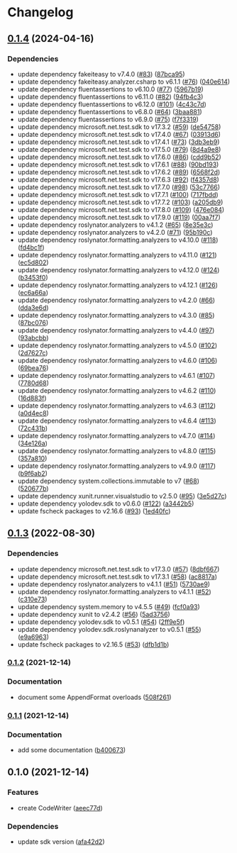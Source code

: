 # Changelog

## [0.1.4](https://github.com/YoloDev/YoloDev.CodeGen/compare/YoloDev.CodeGen-v0.1.3...YoloDev.CodeGen-v0.1.4) (2024-04-16)


### Dependencies

* update dependency fakeiteasy to v7.4.0 ([#83](https://github.com/YoloDev/YoloDev.CodeGen/issues/83)) ([87bca95](https://github.com/YoloDev/YoloDev.CodeGen/commit/87bca95f00997040c4036301679a7c907befebb6))
* update dependency fakeiteasy.analyzer.csharp to v6.1.1 ([#76](https://github.com/YoloDev/YoloDev.CodeGen/issues/76)) ([040e614](https://github.com/YoloDev/YoloDev.CodeGen/commit/040e614f3eb4d532faae984da15df427ef245e57))
* update dependency fluentassertions to v6.10.0 ([#77](https://github.com/YoloDev/YoloDev.CodeGen/issues/77)) ([5967b19](https://github.com/YoloDev/YoloDev.CodeGen/commit/5967b19e54baec8937a74f1bd33ae8e47de47c7b))
* update dependency fluentassertions to v6.11.0 ([#82](https://github.com/YoloDev/YoloDev.CodeGen/issues/82)) ([94fb4c3](https://github.com/YoloDev/YoloDev.CodeGen/commit/94fb4c3a8caa7c219a9c7118f936c408f60f29fe))
* update dependency fluentassertions to v6.12.0 ([#101](https://github.com/YoloDev/YoloDev.CodeGen/issues/101)) ([4c43c7d](https://github.com/YoloDev/YoloDev.CodeGen/commit/4c43c7d1303d7ec1cba02a8306c2ae562fe3513f))
* update dependency fluentassertions to v6.8.0 ([#64](https://github.com/YoloDev/YoloDev.CodeGen/issues/64)) ([3baa881](https://github.com/YoloDev/YoloDev.CodeGen/commit/3baa881c091eb8e49a0196e95d4aad9ab64ede39))
* update dependency fluentassertions to v6.9.0 ([#75](https://github.com/YoloDev/YoloDev.CodeGen/issues/75)) ([f7f3319](https://github.com/YoloDev/YoloDev.CodeGen/commit/f7f3319f0fa5eb13cd67ce721932e31d9cd630a6))
* update dependency microsoft.net.test.sdk to v17.3.2 ([#59](https://github.com/YoloDev/YoloDev.CodeGen/issues/59)) ([de54758](https://github.com/YoloDev/YoloDev.CodeGen/commit/de547588bfbe85c63e600c38e6b3f42170b49fa7))
* update dependency microsoft.net.test.sdk to v17.4.0 ([#67](https://github.com/YoloDev/YoloDev.CodeGen/issues/67)) ([03913d6](https://github.com/YoloDev/YoloDev.CodeGen/commit/03913d6519027737ab304d25964860fbfcf42d47))
* update dependency microsoft.net.test.sdk to v17.4.1 ([#73](https://github.com/YoloDev/YoloDev.CodeGen/issues/73)) ([3db3eb9](https://github.com/YoloDev/YoloDev.CodeGen/commit/3db3eb96e05768c27654cb03404aa20493bee6c2))
* update dependency microsoft.net.test.sdk to v17.5.0 ([#79](https://github.com/YoloDev/YoloDev.CodeGen/issues/79)) ([8d4a9e8](https://github.com/YoloDev/YoloDev.CodeGen/commit/8d4a9e8f5ac862d1f1ae96cee94438cf04cd14c8))
* update dependency microsoft.net.test.sdk to v17.6.0 ([#86](https://github.com/YoloDev/YoloDev.CodeGen/issues/86)) ([cdd9b52](https://github.com/YoloDev/YoloDev.CodeGen/commit/cdd9b52fd37751ae15b13a4b8f7d10b26e542044))
* update dependency microsoft.net.test.sdk to v17.6.1 ([#88](https://github.com/YoloDev/YoloDev.CodeGen/issues/88)) ([90bd193](https://github.com/YoloDev/YoloDev.CodeGen/commit/90bd19395df35fecb0b404ec745f3805bb018ffb))
* update dependency microsoft.net.test.sdk to v17.6.2 ([#89](https://github.com/YoloDev/YoloDev.CodeGen/issues/89)) ([6568f2d](https://github.com/YoloDev/YoloDev.CodeGen/commit/6568f2de79bd8e316d78ad8f05ec3183995045bb))
* update dependency microsoft.net.test.sdk to v17.6.3 ([#92](https://github.com/YoloDev/YoloDev.CodeGen/issues/92)) ([f4357d8](https://github.com/YoloDev/YoloDev.CodeGen/commit/f4357d83a934721d3d4a1c48dc9ac84493e24b01))
* update dependency microsoft.net.test.sdk to v17.7.0 ([#98](https://github.com/YoloDev/YoloDev.CodeGen/issues/98)) ([53c7766](https://github.com/YoloDev/YoloDev.CodeGen/commit/53c776609ee48b2ca1426ef135872983844b3063))
* update dependency microsoft.net.test.sdk to v17.7.1 ([#100](https://github.com/YoloDev/YoloDev.CodeGen/issues/100)) ([717fbdd](https://github.com/YoloDev/YoloDev.CodeGen/commit/717fbddef230fb417be3426e630e576b78315109))
* update dependency microsoft.net.test.sdk to v17.7.2 ([#103](https://github.com/YoloDev/YoloDev.CodeGen/issues/103)) ([a205db9](https://github.com/YoloDev/YoloDev.CodeGen/commit/a205db9e51a388c08ce824b42ed0c3afca35d7c7))
* update dependency microsoft.net.test.sdk to v17.8.0 ([#109](https://github.com/YoloDev/YoloDev.CodeGen/issues/109)) ([476e084](https://github.com/YoloDev/YoloDev.CodeGen/commit/476e084650edf645967034f686abbb76626482c5))
* update dependency microsoft.net.test.sdk to v17.9.0 ([#119](https://github.com/YoloDev/YoloDev.CodeGen/issues/119)) ([00aa7f7](https://github.com/YoloDev/YoloDev.CodeGen/commit/00aa7f7130b46394ec29777b393b38041b962c80))
* update dependency roslynator.analyzers to v4.1.2 ([#65](https://github.com/YoloDev/YoloDev.CodeGen/issues/65)) ([8e35e3c](https://github.com/YoloDev/YoloDev.CodeGen/commit/8e35e3c1ecd762f6cf6f76cf20a0ff0e4b078fe9))
* update dependency roslynator.analyzers to v4.2.0 ([#71](https://github.com/YoloDev/YoloDev.CodeGen/issues/71)) ([95b190c](https://github.com/YoloDev/YoloDev.CodeGen/commit/95b190cf8ae5d427fbf407fc95152caba213e82b))
* update dependency roslynator.formatting.analyzers to v4.10.0 ([#118](https://github.com/YoloDev/YoloDev.CodeGen/issues/118)) ([fd4bc1f](https://github.com/YoloDev/YoloDev.CodeGen/commit/fd4bc1fe8c939728c5f289d07d8182cf6ee4c7dd))
* update dependency roslynator.formatting.analyzers to v4.11.0 ([#121](https://github.com/YoloDev/YoloDev.CodeGen/issues/121)) ([ec5d802](https://github.com/YoloDev/YoloDev.CodeGen/commit/ec5d8021f75a5bbb4fba9dc578fdc070468f3c85))
* update dependency roslynator.formatting.analyzers to v4.12.0 ([#124](https://github.com/YoloDev/YoloDev.CodeGen/issues/124)) ([b3453f0](https://github.com/YoloDev/YoloDev.CodeGen/commit/b3453f087ed2253ff11246ac8edcc9e73135ef0f))
* update dependency roslynator.formatting.analyzers to v4.12.1 ([#126](https://github.com/YoloDev/YoloDev.CodeGen/issues/126)) ([ec6a66a](https://github.com/YoloDev/YoloDev.CodeGen/commit/ec6a66aab3a790962871909e67b9fd3d6802216f))
* update dependency roslynator.formatting.analyzers to v4.2.0 ([#66](https://github.com/YoloDev/YoloDev.CodeGen/issues/66)) ([dda3e6d](https://github.com/YoloDev/YoloDev.CodeGen/commit/dda3e6d877bcb652ea5c2be0dd8706d10130dc95))
* update dependency roslynator.formatting.analyzers to v4.3.0 ([#85](https://github.com/YoloDev/YoloDev.CodeGen/issues/85)) ([87bc076](https://github.com/YoloDev/YoloDev.CodeGen/commit/87bc076efe30178685ade2e7e201be1c9d51baee))
* update dependency roslynator.formatting.analyzers to v4.4.0 ([#97](https://github.com/YoloDev/YoloDev.CodeGen/issues/97)) ([93abcbb](https://github.com/YoloDev/YoloDev.CodeGen/commit/93abcbb5820e76aaf88ed29320f423c01378d867))
* update dependency roslynator.formatting.analyzers to v4.5.0 ([#102](https://github.com/YoloDev/YoloDev.CodeGen/issues/102)) ([2d7627c](https://github.com/YoloDev/YoloDev.CodeGen/commit/2d7627c03660549296767221cde560b31de217d1))
* update dependency roslynator.formatting.analyzers to v4.6.0 ([#106](https://github.com/YoloDev/YoloDev.CodeGen/issues/106)) ([69bea76](https://github.com/YoloDev/YoloDev.CodeGen/commit/69bea76a6d31b2f4ee56e8fe7a7ef0258be3ef16))
* update dependency roslynator.formatting.analyzers to v4.6.1 ([#107](https://github.com/YoloDev/YoloDev.CodeGen/issues/107)) ([7780d68](https://github.com/YoloDev/YoloDev.CodeGen/commit/7780d68b78ea623ef0a1eacb454fe9a2e86d24dc))
* update dependency roslynator.formatting.analyzers to v4.6.2 ([#110](https://github.com/YoloDev/YoloDev.CodeGen/issues/110)) ([16d883f](https://github.com/YoloDev/YoloDev.CodeGen/commit/16d883f173cc158c94bf0575a5613b3416518827))
* update dependency roslynator.formatting.analyzers to v4.6.3 ([#112](https://github.com/YoloDev/YoloDev.CodeGen/issues/112)) ([a0d4ec8](https://github.com/YoloDev/YoloDev.CodeGen/commit/a0d4ec808026e2adca67ebc310ad481fcba6f92b))
* update dependency roslynator.formatting.analyzers to v4.6.4 ([#113](https://github.com/YoloDev/YoloDev.CodeGen/issues/113)) ([72c431b](https://github.com/YoloDev/YoloDev.CodeGen/commit/72c431bc2a87ab212116f60ffb9ccca3273ee1f3))
* update dependency roslynator.formatting.analyzers to v4.7.0 ([#114](https://github.com/YoloDev/YoloDev.CodeGen/issues/114)) ([34e126a](https://github.com/YoloDev/YoloDev.CodeGen/commit/34e126af5380675cb91647241ab602d677d4f981))
* update dependency roslynator.formatting.analyzers to v4.8.0 ([#115](https://github.com/YoloDev/YoloDev.CodeGen/issues/115)) ([357a810](https://github.com/YoloDev/YoloDev.CodeGen/commit/357a81083451900ff96d5cc2b91d575881e516df))
* update dependency roslynator.formatting.analyzers to v4.9.0 ([#117](https://github.com/YoloDev/YoloDev.CodeGen/issues/117)) ([b9f6ab2](https://github.com/YoloDev/YoloDev.CodeGen/commit/b9f6ab2de6f4808950853336333878ad2e163290))
* update dependency system.collections.immutable to v7 ([#68](https://github.com/YoloDev/YoloDev.CodeGen/issues/68)) ([520677b](https://github.com/YoloDev/YoloDev.CodeGen/commit/520677bac3a4bba08c3f1e1cb424f50c96ac8b79))
* update dependency xunit.runner.visualstudio to v2.5.0 ([#95](https://github.com/YoloDev/YoloDev.CodeGen/issues/95)) ([3e5d27c](https://github.com/YoloDev/YoloDev.CodeGen/commit/3e5d27caace5b7d3d5972196b804d34383ca47cc))
* update dependency yolodev.sdk to v0.6.0 ([#122](https://github.com/YoloDev/YoloDev.CodeGen/issues/122)) ([a3442b5](https://github.com/YoloDev/YoloDev.CodeGen/commit/a3442b5540909c53bdb116cb3a70e64d78c9cee2))
* update fscheck packages to v2.16.6 ([#93](https://github.com/YoloDev/YoloDev.CodeGen/issues/93)) ([1ed40fc](https://github.com/YoloDev/YoloDev.CodeGen/commit/1ed40fc1b77d9c24fe0446fa784a804c3f409cf2))

## [0.1.3](https://github.com/YoloDev/YoloDev.CodeGen/compare/YoloDev.CodeGen-v0.1.2...YoloDev.CodeGen-v0.1.3) (2022-08-30)


### Dependencies

* update dependency microsoft.net.test.sdk to v17.3.0 ([#57](https://github.com/YoloDev/YoloDev.CodeGen/issues/57)) ([8dbf667](https://github.com/YoloDev/YoloDev.CodeGen/commit/8dbf6671d758b0902c7ecc46dab3248799dd00ab))
* update dependency microsoft.net.test.sdk to v17.3.1 ([#58](https://github.com/YoloDev/YoloDev.CodeGen/issues/58)) ([ac8817a](https://github.com/YoloDev/YoloDev.CodeGen/commit/ac8817a229745ab7ad0ee458289031cde155a07b))
* update dependency roslynator.analyzers to v4.1.1 ([#51](https://github.com/YoloDev/YoloDev.CodeGen/issues/51)) ([5730ae9](https://github.com/YoloDev/YoloDev.CodeGen/commit/5730ae9db38a5cbbd1e7b3f22e6ecdb7f10f9701))
* update dependency roslynator.formatting.analyzers to v4.1.1 ([#52](https://github.com/YoloDev/YoloDev.CodeGen/issues/52)) ([c310e73](https://github.com/YoloDev/YoloDev.CodeGen/commit/c310e73f54d6fd46070045ac1fd629877c769266))
* update dependency system.memory to v4.5.5 ([#49](https://github.com/YoloDev/YoloDev.CodeGen/issues/49)) ([fcf0a93](https://github.com/YoloDev/YoloDev.CodeGen/commit/fcf0a93a438b3a37dc90f6500fa5f8e9f37c140d))
* update dependency xunit to v2.4.2 ([#56](https://github.com/YoloDev/YoloDev.CodeGen/issues/56)) ([5ad3756](https://github.com/YoloDev/YoloDev.CodeGen/commit/5ad3756e2118ec67487dd8646ce28f213c531bbf))
* update dependency yolodev.sdk to v0.5.1 ([#54](https://github.com/YoloDev/YoloDev.CodeGen/issues/54)) ([2ff9e5f](https://github.com/YoloDev/YoloDev.CodeGen/commit/2ff9e5fc4fb05a7f14bc477f912795fdc39bdb27))
* update dependency yolodev.sdk.roslynanalyzer to v0.5.1 ([#55](https://github.com/YoloDev/YoloDev.CodeGen/issues/55)) ([e9a6963](https://github.com/YoloDev/YoloDev.CodeGen/commit/e9a69632996e0852163f4dbd1211706f7ac2f6bf))
* update fscheck packages to v2.16.5 ([#53](https://github.com/YoloDev/YoloDev.CodeGen/issues/53)) ([dfb1d1b](https://github.com/YoloDev/YoloDev.CodeGen/commit/dfb1d1b0b9d0f940d2bc6ce9a3bd0a7b0432d3f6))

### [0.1.2](https://www.github.com/YoloDev/YoloDev.CodeGen/compare/YoloDev.CodeGen-v0.1.1...YoloDev.CodeGen-v0.1.2) (2021-12-14)


### Documentation

* document some AppendFormat overloads ([508f261](https://www.github.com/YoloDev/YoloDev.CodeGen/commit/508f261e9a662b76bd59ee537a9f9e36fb503ef7))

### [0.1.1](https://www.github.com/YoloDev/YoloDev.CodeGen/compare/YoloDev.CodeGen-v0.1.0...YoloDev.CodeGen-v0.1.1) (2021-12-14)


### Documentation

* add some documentation ([b400673](https://www.github.com/YoloDev/YoloDev.CodeGen/commit/b4006731067fb2b6a64048e80f9b5b78403f3e4b))

## 0.1.0 (2021-12-14)


### Features

* create CodeWriter ([aeec77d](https://www.github.com/YoloDev/YoloDev.CodeGen/commit/aeec77d0765ed38b9fd604680c4cc518e31dc61f))


### Dependencies

* update sdk version ([afa42d2](https://www.github.com/YoloDev/YoloDev.CodeGen/commit/afa42d2a79feea0b8566bebcc4a359b4821c528e))
